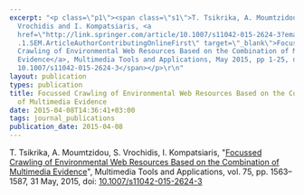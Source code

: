 ```yaml
---
excerpt: "<p class=\"p1\"><span class=\"s1\">T. Tsikrika, A. Moumtzidou, S.
  Vrochidis and I. Kompatsiaris, <a
  href=\"http://link.springer.com/article/10.1007/s11042-015-2624-3?email.event\
  .1.SEM.ArticleAuthorContributingOnlineFirst\" target=\"_blank\">Focussed
  Crawling of Environmental Web Resources Based on the Combination of Multimedia
  Evidence</a>, Multimedia Tools and Applications, May 2015, pp 1-25, doi:
  10.1007/s11042-015-2624-3</span></p>\r\n"
layout: publication
types: publication
title: Focussed Crawling of Environmental Web Resources Based on the Combination
  of Multimedia Evidence
date: 2015-04-08T14:36:41+03:00
tags: journal_publications
publication_date: 2015-04-08
---
```

T. Tsikrika, A. Moumtzidou, S. Vrochidis, I. Kompatsiaris, "[Focussed Crawling of Environmental Web Resources Based on the Combination of Multimedia Evidence](http://link.springer.com/article/10.1007/s11042-015-2624-3?email.event.1.SEM.ArticleAuthorContributingOnlineFirst)", Multimedia Tools and Applications, vol. 75, pp. 1563–1587, 31 May, 2015, doi: [10.1007/s11042-015-2624-3](http://link.springer.com/article/10.1007/s11042-015-2624-3?email.event.1.SEM.ArticleAuthorContributingOnlineFirst)
